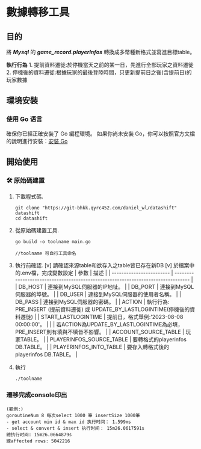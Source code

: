 # 數據轉移工具

## 目的
將 ***Mysql*** 的 ***game_record.playerInfos*** 轉換成多幣種新格式並寫進目標table。

**執行行為**
    1. 提前資料遷徙:於停機當天之前的某一日，先進行全部玩家之資料遷徙  
    2. 停機後的資料遷徙:根據玩家的最後登陸時間，只更新提前日之後(含提前日)的玩家數據


## 環境安裝
### 使用 Go 语言

確保你已經正確安裝了 Go 編程環境。
如果你尚未安裝 Go，你可以按照官方文檔的說明進行安裝：[安装 Go](https://golang.org/doc/install)


## 開始使用

### 🛠 原始碼建置

1. 下載程式碼.

   ```shell
   git clone "https://git-bhkk.qyrc452.com/daniel_wl/datashift" datashift
   cd datashift
   ```

2. 從原始碼建置工具.

   ```shell
   go build -o toolname main.go

   //toolname 可自行工具命名
   ```

3. 執行前確認.
    [v] 請確認來源table和欲存入之table皆已存在新DB
    [v] 於檔案中的.env檔，完成變數設定
| 參數                     | 描述                                                                             |
| ------------------------ | -------------------------------------------------------------------------------- |
| DB_HOST                  | 連接到MySQL伺服器的IP地址。                                                      |
| DB_PORT                  | 連接到MySQL伺服器的埠號。                                                        |
| DB_USER                  | 連接到MySQL伺服器的使用者名稱。                                                  |
| DB_PASS                  | 連接到MySQL伺服器的密碼。                                                        |
| ACTION                   | 執行行為: PRE_INSERT (提前資料遷徙) 或 UPDATE_BY_LASTLOGINTIME(停機後的資料遷徙) |
| START_LASTLOGINTIME      | 提前日，格式舉例:'2023-08-08 00:00:00'。                                         |
|                          | 若ACTION為UPDATE_BY_LASTLOGINTIME為必填，PRE_INSERT則有填與不填皆不影響。        |
| ACCOUNT_SOURCE_TABLE     | 玩家TABLE。                                                                      |
| PLAYERINFOS_SOURCE_TABLE | 要轉格式的playerinfos DB.TABLE。                                                 |
| PLAYERINFOS_INTO_TABLE   | 要存入轉格式後的playerinfos DB.TABLE。                                           |

4. 執行
   ```shell
   ./toolname
   ```

### 遷移完成console印出
   
    (範例:)
    goroutineNum 8 每次select 1000 筆 insertSize 1000筆
    - get account min id & max id 执行时间： 1.599ms
    - select & convert & insert 执行时间： 15m26.0617591s
    總执行时间: 15m26.0664879s
    總affected rows: 5042216
   